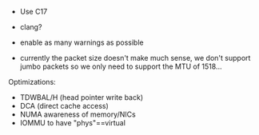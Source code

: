 - Use C17
- clang?
- enable as many warnings as possible

- currently the packet size doesn't make much sense, we don't support jumbo packets so we only need to support the MTU of 1518...

Optimizations:
- TDWBAL/H (head pointer write back)
- DCA (direct cache access)
- NUMA awareness of memory/NICs
- IOMMU to have "phys"==virtual
